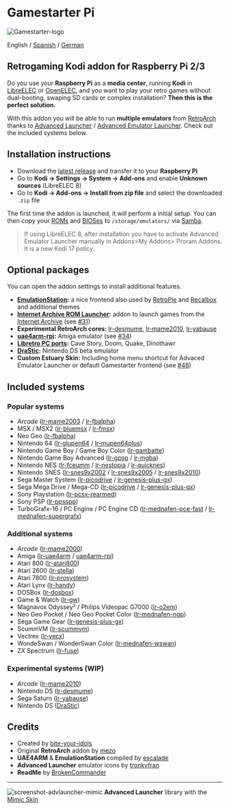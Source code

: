 # Gamestarter Pi
![Gamestarter-logo](https://github.com/bite-your-idols/gamestarter/raw/master/assets/gamestarter-logo-dark.jpg)

English / [Spanish](https://github.com/bite-your-idols/gamestarter/blob/master/README-ES.md) / [German](https://github.com/bite-your-idols/gamestarter/blob/master/README-DE.md)

## Retrogaming Kodi addon for Raspberry Pi 2/3
Do you use your **Raspberry Pi** as a **media center**, running **Kodi** in [LibreELEC](https://libreelec.tv/) or [OpenELEC](http://openelec.tv/), and you want to play your retro games without dual-booting, swaping SD cards or complex installation? **Then this is the perfect solution.**

With this addon you will be able to run **multiple emulators** from [RetroArch](http://libretro.com/) thanks to [Advanced Launcher](http://forum.kodi.tv/showthread.php?tid=85724) / [Advanced Emulator Launcher](http://forum.kodi.tv/showthread.php?tid=287826). Check out the included systems below.

## Installation instructions
- Download the [latest release](https://github.com/bite-your-idols/Gamestarter-Pi/releases/latest) and transfer it to your **Raspberry Pi**
- Go to **Kodi → Settings → System → Add-ons** and enable **Unknown sources** (LibreELEC 8)
- Go to **Kodi → Add-ons → Install from zip file** and select the downloaded `.zip` file

The first time the addon is launched, it will perform a initial setup. You can then copy your [ROMs](https://github.com/libretro/Lakka/wiki/ROMs) and [BIOSes](https://github.com/libretro/Lakka/wiki/BIOSes) to `/storage/emulators/` via [Samba](https://wiki.libreelec.tv/index.php?title=Accessing_LibreELEC#tab=Samba_2FSMB).

>If using LibreELEC 8, after installation you have to activate Advanced Emulator Launcher manually in Addons>My Addons> Proram Addons. It is a new Kodi 17 policy.


## Optional packages
You can open the addon settings to install additional features.
- **[EmulationStation](http://emulationstation.org/):** a nice frontend also used by [RetroPie](https://retropie.org.uk/) and [Recalbox](https://recalbox.com/) and additional themes
- **[Internet Archive ROM Launcher](https://github.com/zach-morris/plugin.program.iarl/wiki):** addon to launch games from the [Internet Archive](https://archive.org/) (see [#31](https://github.com/bite-your-idols/Gamestarter-Pi/issues/31))
- **Experimental RetroArch cores:** [lr-desmume](https://github.com/libretro/desmume), [lr-mame2010](https://github.com/libretro/mame2010-libretro), [lr-yabause](https://github.com/libretro/yabause)
- **[uae4arm-rpi](https://github.com/Chips-fr/uae4arm-rpi):** Amiga emulator (see [#34](https://github.com/bite-your-idols/Gamestarter-Pi/issues/34))
- **[Libretro PC ports](https://buildbot.libretro.com/assets/cores/):** Cave Story, Doom, Quake, Dinothawr
- **[DraStic](https://www.raspberrypi.org/forums/viewtopic.php?t=170820&p=1104991):** Nintendo DS beta emulator
- **Custom Estuary Skin:** Including home menu shortcut for Advaced Emulator Launcher or defautl Gamestarter frontend (see [#48](https://github.com/bite-your-idols/Gamestarter-Pi/issues/48))


## Included systems
### Popular systems
- *Arcade* ([lr-mame2003](https://github.com/libretro/mame2003-libretro) / [lr-fbalpha](https://github.com/libretro/fbalpha))
- MSX / MSX2 ([lr-bluemsx](https://github.com/libretro/blueMSX-libretro) / [lr-fmsx](https://github.com/libretro/fmsx-libretro))
- Neo Geo ([lr-fbalpha](https://github.com/libretro/fbalpha))
- Nintendo 64 ([lr-glupen64](https://github.com/GLupeN64/GLupeN64) / [lr-mupen64plus](https://github.com/libretro/mupen64plus-libretro))
- Nintendo Game Boy / Game Boy Color ([lr-gambatte](https://github.com/libretro/Gambatte-libretro))
- Nintendo Game Boy Advanced ([lr-gpsp](https://github.com/libretro/gpsp) / [lr-mgba](https://github.com/libretro/mgba))
- Nintendo NES ([lr-fceumm](https://github.com/libretro/libretro-fceumm) / [lr-nestopia](https://github.com/libretro/nestopia) / [lr-quicknes](https://github.com/libretro/QuickNES_Core))
- Nintendo SNES ([lr-snes9x2002](https://github.com/libretro/snes9x2002) / [lr-snes9x2005](https://github.com/libretro/snes9x2005) / [lr-snes9x2010](https://github.com/libretro/snes9x2010))
- Sega Master System ([lr-picodrive](https://github.com/libretro/picodrive) / [lr-genesis-plus-gx](https://github.com/libretro/Genesis-Plus-GX))
- Sega Mega Drive / Mega-CD ([lr-picodrive](https://github.com/libretro/picodrive) / [lr-genesis-plus-gx](https://github.com/libretro/Genesis-Plus-GX))
- Sony Playstation ([lr-pcsx-rearmed](https://github.com/libretro/pcsx_rearmed))
- Sony PSP ([lr-ppsspp](https://github.com/libretro/libretro-ppsspp))
- TurboGrafx-16 / PC Engine / PC Engine CD ([lr-mednafen-pce-fast](https://github.com/libretro/beetle-pce-fast-libretro) / [lr-mednafen-supergrafx](https://github.com/libretro/beetle-supergrafx-libretro))

### Additional systems
- *Arcade* ([lr-mame2000](https://github.com/libretro/mame2000-libretro))
- Amiga ([lr-uae4arm](https://github.com/r-type/uae4arm-libretro) / [uae4arm-rpi](https://github.com/Chips-fr/uae4arm-rpi))
- Atari 800 ([lr-atari800](https://github.com/r-type/libretro-atari800))
- Atari 2600 ([lr-stella](https://github.com/libretro/stella-libretro))
- Atari 7800 ([lr-prosystem](https://github.com/libretro/prosystem-libretro))
- Atari Lynx ([lr-handy](https://github.com/libretro/libretro-handy))
- DOSBox ([lr-dosbox](https://github.com/libretro/dosbox-libretro))
- Game & Watch ([lr-gw](https://github.com/libretro/gw-libretro))
- Magnavox Odyssey² / Philips Videopac G7000 ([lr-o2em](https://github.com/libretro/libretro-o2em))
- Neo Geo Pocket / Neo Geo Pocket Color ([lr-mednafen-ngp](https://github.com/libretro/beetle-ngp-libretro))
- Sega Game Gear ([lr-genesis-plus-gx](https://github.com/libretro/Genesis-Plus-GX))
- ScummVM ([lr-scummvm](https://github.com/libretro/scummvm))
- Vectrex ([lr-vecx](https://github.com/libretro/libretro-vecx))
- WondeSwan / WonderSwan Color ([lr-mednafen-wswan](https://github.com/libretro/beetle-wswan-libretro))
- ZX Spectrum ([lr-fuse](https://github.com/libretro/fuse-libretro))

### Experimental systems (WIP)
- *Arcade* ([lr-mame2010](https://github.com/libretro/mame2010-libretro))
- Nintendo DS ([lr-desmume](https://github.com/libretro/desmume))
- Sega Saturn ([lr-yabause](https://github.com/libretro/yabause))
- Nintendo DS ([DraStic](https://www.raspberrypi.org/forums/viewtopic.php?t=170820&p=1104991))

## Credits
- Created by [bite-your-idols](https://github.com/bite-your-idols)
- Original **RetroArch** addon by [mezo](http://openelec.tv/forum/128-addons/72972-retroarch-addon-arm-rpi)
- **UAE4ARM** & **EmulationStation** compiled by [escalade](https://forum.libreelec.tv/thread-302.html)
- **Advanced Launcher** emulator icons by [tronkyfran](https://github.com/HerbFargus/es-theme-tronkyfran)
- **ReadMe** by [BrokenCommander](https://github.com/BrokenCommander)

---

![screenshot-advlauncher-mimic](https://github.com/bite-your-idols/Gamestarter-Pi/raw/master/assets/screenshot-gamestarter-advlauncher-mimic.png)
**Advanced Launcher** library with the [Mimic Skin](http://kodi.wiki/view/Add-on:mimic)
